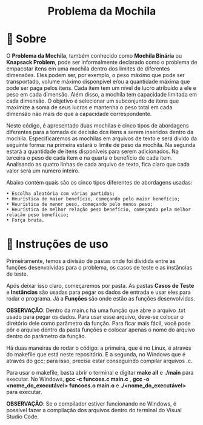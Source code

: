<h1 align="center"> Problema da Mochila </h1>

# 📖 Sobre

O **Problema da Mochila**, também conhecido como **Mochila Binária** ou **Knapsack Problem**,  pode ser informalmente declarado como o problema de empacotar itens em uma mochila dentro dos limites de diferentes dimensões. Eles podem ser, por exemplo, o peso máximo que pode ser transportado,  volume máximo disponpivel e/ou a quantidade máxima que pode ser paga pelos itens. Cada item tem um nível de lucro atribuído a ele e peso em cada dimensão. Além disso, a mochila tem capacidade limitada em cada dimensão. O objetivo é selecionar um subconjunto de itens que maximize a soma de seus lucros e mantenha o peso total em cada dimensão não mais do que a capacidade correspondente.

Neste código, é apresentado duas mochilas e cinco tipos de abordagens diferentes para a tomada de decisão dos itens a serem inseridos dentro da mochila. Especificaremos as mochilas em arquivos de texto e será divido da seguinte forma: na primeira estará o limite de peso da mochila. Na segunda estará a quantidade de itens disponíveis para serem adicionados. Na terceira o peso de cada item e na quarta o benefício de cada item. Analisando as quatro linhas de cada arquivo de texto, fica claro que cada valor será um número inteiro.

Abaixo contém quais são os cinco tipos diferentes de abordagens usadas:

    • Escolha aleatória com várias partidas;
    • Heurística de maior benefício, começando pelo maior benefício;
    • Heurística de menor peso, começando pelo menos peso;
    • Heurística de melhor relação peso benefício, começando pela melhor relação peso benefício;
    • Força bruta.

# 📓 Instruções de uso

Primeiramente, temos a divisão de pastas onde foi dividida entre as funções desenvolvidas para o problema, os casos de teste e as instâncias de teste.

Após deixar isso claro, começaremos por pasta. As pastas **Casos de Teste** e **Instâncias** são usadas para pegar os dados de entrada e usar eles para rodar o programa. Já a **Funções** são onde estão as funções desenvolvidas.

**OBSERVAÇÃO**: Dentro da main.c há uma função que abre o arquivo .txt usado para pegar os dados. Para usar esse arquivo, deve-se colocar o diretório dele como parâmetro da função. Para ficar mais fácil, você pode pôr o arquivo dentro da pasta funções e colocar apenas o nome do arquivo dentro do parâmetro da função.

Há duas maneiras de rodar o código: a primeira, que é no Linux, é através do makefile que está neste repositório. E a segunda, no Windows que é através do gcc; para isso, precisa estar conseguindo compilar arquivos .c.

Para usar o makefile, basta abrir o terminal e digitar **make all** e **./main** para executar. No Windows, **gcc -c funcoes.c main.c** , **gcc -o <nome_do_executável> funcoes.o main.o** e **./<nome_do_executável>** para executar.

**OBSERVAÇÃO**: Se o compilador estiver funcionando no Windows, é possível fazer a compilação dos arquivos dentro do terminal do Visual Studio Code.
